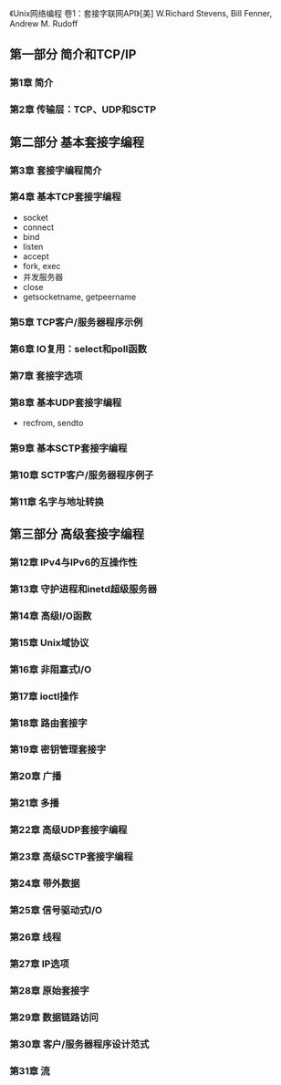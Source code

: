 《Unix网络编程 卷1：套接字联网API》[美] W.Richard Stevens, Bill Fenner, Andrew M. Rudoff

## 第一部分 简介和TCP/IP
### 第1章 简介
### 第2章 传输层：TCP、UDP和SCTP

## 第二部分 基本套接字编程
### 第3章 套接字编程简介
### 第4章 基本TCP套接字编程
* socket
* connect
* bind
* listen
* accept
* fork, exec
* 并发服务器
* close
* getsocketname, getpeername
### 第5章 TCP客户/服务器程序示例
### 第6章 IO复用：select和poll函数
### 第7章 套接字选项
### 第8章 基本UDP套接字编程
* recfrom, sendto
### 第9章 基本SCTP套接字编程
### 第10章 SCTP客户/服务器程序例子
### 第11章 名字与地址转换

## 第三部分 高级套接字编程
### 第12章 IPv4与IPv6的互操作性
### 第13章 守护进程和inetd超级服务器
### 第14章 高级I/O函数
### 第15章 Unix域协议
### 第16章 非阻塞式I/O
### 第17章 ioctl操作
### 第18章 路由套接字
### 第19章 密钥管理套接字
### 第20章 广播
### 第21章 多播
### 第22章 高级UDP套接字编程
### 第23章 高级SCTP套接字编程
### 第24章 带外数据
### 第25章 信号驱动式I/O
### 第26章 线程
### 第27章 IP选项
### 第28章 原始套接字
### 第29章 数据链路访问
### 第30章 客户/服务器程序设计范式
### 第31章 流